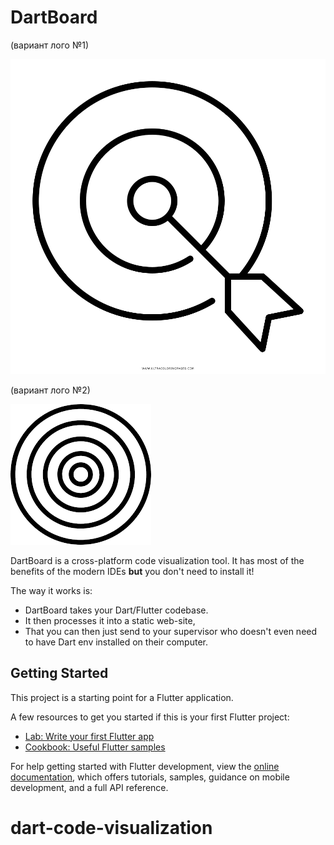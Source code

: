 # DartBoard
(вариант лого №1)

![img.png](img.png)

(вариант лого №2)

![img_1.png](img_1.png)

DartBoard is a cross-platform code visualization tool.
It has most of the benefits of the modern IDEs **but**
you don't need to install it!

The way it works is:
- DartBoard takes your Dart/Flutter codebase.
- It then processes it into a static web-site,
- That you can then just send to your supervisor who doesn't
even need to have Dart env installed on their computer.

## Getting Started

This project is a starting point for a Flutter application.

A few resources to get you started if this is your first Flutter project:

- [Lab: Write your first Flutter app](https://docs.flutter.dev/get-started/codelab)
- [Cookbook: Useful Flutter samples](https://docs.flutter.dev/cookbook)

For help getting started with Flutter development, view the
[online documentation](https://docs.flutter.dev/), which offers tutorials,
samples, guidance on mobile development, and a full API reference.
# dart-code-visualization
